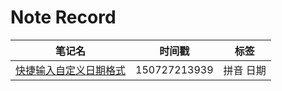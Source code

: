 # Note Record

|笔记名|时间戳|标签|
|:--:|:--:|:--:|
|[快捷输入自定义日期格式](pinyin_quick_input.md)|150727213939|拼音 日期|
